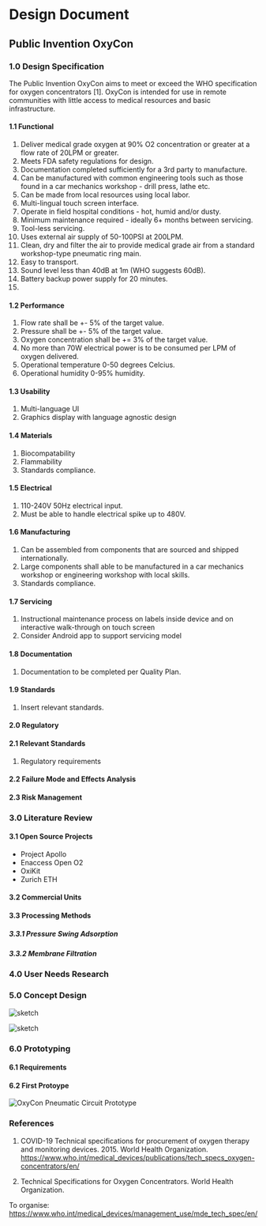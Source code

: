 # Design Document
## Public Invention OxyCon

### 1.0 Design Specification

The Public Invention OxyCon aims to meet or exceed the WHO specification for oxygen concentrators [1]. OxyCon is intended for use in remote communities with little access to medical resources and basic infrastructure.

#### 1.1 Functional
1. Deliver medical grade oxygen at 90% O2 concentration or greater at a flow rate of 20LPM or greater.
1. Meets FDA safety regulations for design.
1. Documentation completed sufficiently for a 3rd party to manufacture.
1. Can be manufactured with common engineering tools such as those found in a car mechanics workshop - drill press, lathe etc.
1. Can be made from local resources using local labor.
1. Multi-lingual touch screen interface.
1. Operate in field hospital conditions - hot, humid and/or dusty.
1. Minimum maintenance required - ideally 6+ months between servicing.
1. Tool-less servicing.
1. Uses external air supply of 50-100PSI at 200LPM.
1. Clean, dry and filter the air to provide medical grade air from a standard workshop-type pneumatic ring main.
1. Easy to transport.
1. Sound level less than 40dB at 1m (WHO suggests 60dB).
1. Battery backup power supply for 20 minutes.
1.
#### 1.2 Performance
1. Flow rate shall be +- 5% of the target value.
1. Pressure shall be +- 5% of the target value.
1. Oxygen concentration shall be += 3% of the target value.
1. No more than 70W electrical power is to be consumed per LPM of oxygen delivered.
1. Operational temperature 0-50 degrees Celcius.
1. Operational humidity 0-95% humidity.
#### 1.3 Usability
1. Multi-language UI
1. Graphics display with language agnostic design
#### 1.4 Materials
1. Biocompatability
1. Flammability
1. Standards compliance.
#### 1.5 Electrical
1. 110-240V 50Hz electrical input.
1. Must be able to handle electrical spike up to 480V.
#### 1.6 Manufacturing
1. Can be assembled from components that are sourced and shipped internationally.
1. Large components shall able to be manufactured in a car mechanics workshop or engineering workshop with local skills.
1. Standards compliance.
#### 1.7 Servicing
1. Instructional maintenance process on labels inside device and on interactive walk-through on touch screen
1. Consider Android app to support servicing model
#### 1.8 Documentation
1. Documentation to be completed per Quality Plan.
#### 1.9 Standards
1. Insert relevant standards.
#### 2.0 Regulatory
#### 2.1 Relevant Standards
1. Regulatory requirements

#### 2.2 Failure Mode and Effects Analysis

#### 2.3 Risk Management
### 3.0 Literature Review
#### 3.1 Open Source Projects
- Project Apollo
- Enaccess Open O2
- OxiKit
- Zurich ETH

#### 3.2 Commercial Units

#### 3.3 Processing Methods
##### 3.3.1 Pressure Swing Adsorption

##### 3.3.2 Membrane Filtration


### 4.0 User Needs Research

### 5.0 Concept Design

![sketch](img/pneumatic_circuit_sketch.jpg)

![sketch](img/pneumatic_circuit_wall_mounted.jpg)

### 6.0 Prototyping
#### 6.1 Requirements

#### 6.2 First Protoype
![OxyCon Pneumatic Circuit Prototype](img/pneumatic_circuit_prototype_v1.jpg)


### References

1. COVID-19 Technical specifications for procurement of oxygen therapy and monitoring devices. 2015. World Health Organization. https://www.who.int/medical_devices/publications/tech_specs_oxygen-concentrators/en/

2. Technical Specifications for Oxygen Concentrators. World Health Organization.


To organise:
https://www.who.int/medical_devices/management_use/mde_tech_spec/en/
